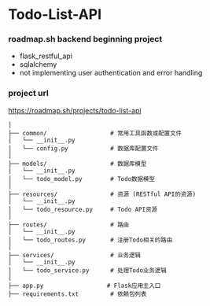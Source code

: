 # Todo-List-API

### roadmap.sh backend beginning project
- flask_restful_api
- sqlalchemy
- not implementing user authentication and error handling

### project url
https://roadmap.sh/projects/todo-list-api

```flask_rest_tutorial/
│
├── common/                  # 常用工具函数或配置文件
│   └── __init__.py
│   └── config.py            # 数据库配置文件
│
├── models/                  # 数据库模型
│   └── __init__.py
│   └── todo_model.py        # Todo数据模型
│
├── resources/               # 资源 (RESTful API的资源)
│   └── __init__.py
│   └── todo_resource.py     # Todo API资源
│
├── routes/                  # 路由
│   └── __init__.py
│   └── todo_routes.py       # 注册Todo相关的路由
│
├── services/                # 业务逻辑
│   └── __init__.py
│   └── todo_service.py      # 处理Todo业务逻辑
│
├── app.py                  # Flask应用主入口
├── requirements.txt         # 依赖包列表
```   

